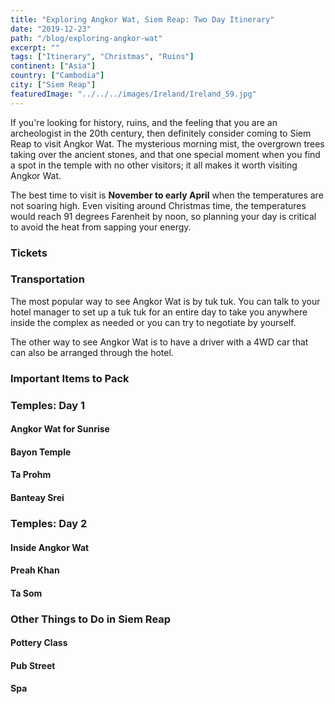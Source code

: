 ```yaml
---
title: "Exploring Angkor Wat, Siem Reap: Two Day Itinerary"
date: "2019-12-23"
path: "/blog/exploring-angkor-wat"
excerpt: ""
tags: ["Itinerary", "Christmas", "Ruins"]
continent: ["Asia"]
country: ["Cambodia"]
city: ["Siem Reap"]
featuredImage: "../../../images/Ireland/Ireland_59.jpg"
---
```


If you're looking for history, ruins, and the feeling that you are an archeologist in the 20th century, then definitely consider coming to Siem Reap to visit Angkor Wat. The mysterious morning mist, the overgrown trees taking over the ancient stones, and that one special moment when you find a spot in the temple with no other visitors; it all makes it worth visiting Angkor Wat. 

The best time to visit is **November to early April** when the temperatures are not soaring high. Even visiting around Christmas time, the temperatures would reach 91 degrees Farenheit by noon, so planning your day is critical to avoid the heat from sapping your energy. 

### Tickets

### Transportation

The most popular way to see Angkor Wat is by tuk tuk. You can talk to your hotel manager to set up a tuk tuk for an entire day to take you anywhere inside the complex as needed or you can try to negotiate by yourself. 

The other way to see Angkor Wat is to have a driver with a 4WD car that can also be arranged through the hotel.  
 
### Important Items to Pack

### Temples: Day 1  

#### Angkor Wat for Sunrise

#### Bayon Temple

#### Ta Prohm 

#### Banteay Srei

### Temples: Day 2

#### Inside Angkor Wat 

#### Preah Khan 

#### Ta Som

### Other Things to Do in Siem Reap

#### Pottery Class 

#### Pub Street

#### Spa 
